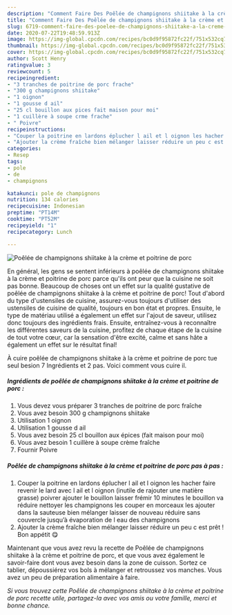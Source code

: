 ```yaml
---
description: "Comment Faire Des Poêlée de champignons shiitake à la crème et poitrine de porc"
title: "Comment Faire Des Poêlée de champignons shiitake à la crème et poitrine de porc"
slug: 6719-comment-faire-des-poelee-de-champignons-shiitake-a-la-creme-et-poitrine-de-porc
date: 2020-07-22T19:48:59.913Z
image: https://img-global.cpcdn.com/recipes/bc0d9f95872fc22f/751x532cq70/poelee-de-champignons-shiitake-a-la-creme-et-poitrine-de-porc-photo-principale-de-la-recette.jpg
thumbnail: https://img-global.cpcdn.com/recipes/bc0d9f95872fc22f/751x532cq70/poelee-de-champignons-shiitake-a-la-creme-et-poitrine-de-porc-photo-principale-de-la-recette.jpg
cover: https://img-global.cpcdn.com/recipes/bc0d9f95872fc22f/751x532cq70/poelee-de-champignons-shiitake-a-la-creme-et-poitrine-de-porc-photo-principale-de-la-recette.jpg
author: Scott Henry
ratingvalue: 3
reviewcount: 5
recipeingredient:
- "3 tranches de poitrine de porc frache"
- "300 g champignons shiitake"
- "1 oignon"
- "1 gousse d ail"
- "25 cl bouillon aux pices fait maison pour moi"
- "1 cuillère à soupe crme frache"
- " Poivre"
recipeinstructions:
- "Couper la poitrine en lardons éplucher l ail et l oignon les hacher faire revenir le lard avec l ail et l oignon (inutile de rajouter une matière grasse) poivrer ajouter le bouillon laisser frémir 10 minutes le bouillon va réduire nettoyer les champignons les couper en morceaux les ajouter dans la sauteuse bien mélanger laisser de nouveau réduire sans couvercle jusqu’à évaporation de l eau des champignons"
- "Ajouter la crème fraîche bien mélanger laisser réduire un peu c est prêt ! Bon appétit 😋"
categories:
- Resep
tags:
- pole
- de
- champignons

katakunci: pole de champignons 
nutrition: 134 calories
recipecuisine: Indonesian
preptime: "PT14M"
cooktime: "PT52M"
recipeyield: "1"
recipecategory: Lunch

---
```



![Poêlée de champignons shiitake à la crème et poitrine de porc](https://img-global.cpcdn.com/recipes/bc0d9f95872fc22f/751x532cq70/poelee-de-champignons-shiitake-a-la-creme-et-poitrine-de-porc-photo-principale-de-la-recette.jpg)

En général, les gens se sentent inférieurs à poêlée de champignons shiitake à la crème et poitrine de porc parce qu'ils ont peur que la cuisine ne soit pas bonne. Beaucoup de choses ont un effet sur la qualité gustative de poêlée de champignons shiitake à la crème et poitrine de porc! Tout d'abord du type d'ustensiles de cuisine, assurez-vous toujours d'utiliser des ustensiles de cuisine de qualité, toujours en bon état et propres. Ensuite, le type de matériau utilisé a également un effet sur l'ajout de saveur, utilisez donc toujours des ingrédients frais. Ensuite, entraînez-vous à reconnaître les différentes saveurs de la cuisine, profitez de chaque étape de la cuisine de tout votre cœur, car la sensation d'être excité, calme et sans hâte a également un effet sur le résultat final!

<!--inarticleads1-->

À cuire poêlée de champignons shiitake à la crème et poitrine de porc tue seul besion 7 Ingrédients et 2 pas. Voici comment vous cuire il.

##### Ingrédients de poêlée de champignons shiitake à la crème et poitrine de porc :

1. Vous devez vous préparer 3 tranches de poitrine de porc fraîche
1. Vous avez besoin 300 g champignons shiitake
1. Utilisation 1 oignon
1. Utilisation 1 gousse d ail
1. Vous avez besoin 25 cl bouillon aux épices (fait maison pour moi)
1. Vous avez besoin 1 cuillère à soupe crème fraîche
1. Fournir  Poivre




<!--inarticleads2-->

##### Poêlée de champignons shiitake à la crème et poitrine de porc pas à pas :

1. Couper la poitrine en lardons éplucher l ail et l oignon les hacher faire revenir le lard avec l ail et l oignon (inutile de rajouter une matière grasse) poivrer ajouter le bouillon laisser frémir 10 minutes le bouillon va réduire nettoyer les champignons les couper en morceaux les ajouter dans la sauteuse bien mélanger laisser de nouveau réduire sans couvercle jusqu’à évaporation de l eau des champignons
1. Ajouter la crème fraîche bien mélanger laisser réduire un peu c est prêt ! Bon appétit 😋




<!--inarticleads1-->

<p>
Maintenant que vous avez revu la recette de Poêlée de champignons shiitake à la crème et poitrine de porc, et que vous avez également le savoir-faire dont vous avez besoin dans la zone de cuisson. Sortez ce tablier, dépoussiérez vos bols à mélanger et retroussez vos manches. Vous avez un peu de préparation alimentaire à faire.
</p>

<p>
<i>Si vous trouvez cette Poêlée de champignons shiitake à la crème et poitrine de porc recette utile, partagez-la avec vos amis ou votre famille, merci et bonne chance.</i>
</p>
